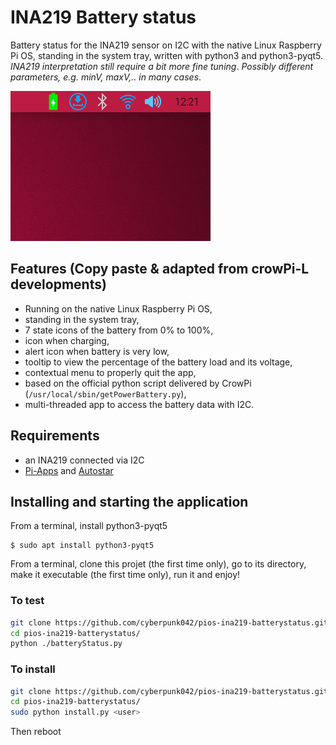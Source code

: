 # INA219 Battery status

Battery status for the INA219 sensor on I2C with the native Linux Raspberry Pi OS, standing in the system tray, written with python3 and python3-pyqt5. _INA219 interpretation still require a bit more fine tuning_. *Possibly different parameters, e.g. minV, maxV,.. in many cases*.

![Animation](anim.gif)

## Features (Copy paste & adapted from crowPi-L developments)

- Running on the native Linux Raspberry Pi OS,
- standing in the system tray,
- 7 state icons of the battery from 0% to 100%,
- icon when charging,
- alert icon when battery is very low,
- tooltip to view the percentage of the battery load and its voltage,
- contextual menu to properly quit the app,
- based on the official python script delivered by CrowPi (`/usr/local/sbin/getPowerBattery.py`),
- multi-threaded app to access the battery data with I2C.

## Requirements

- an INA219 connected via I2C
- [Pi-Apps](https://pi-apps.io/install/) and [Autostar](https://pi-apps.io/install-app/install-autostar-on-raspberry-pi/)

## Installing and starting the application

From a terminal, install python3-pyqt5

```
$ sudo apt install python3-pyqt5
```

From a terminal, clone this projet (the first time only), go to its directory, make it executable (the first time only), run it and enjoy!

### To test
```bash
git clone https://github.com/cyberpunk042/pios-ina219-batterystatus.git
cd pios-ina219-batterystatus/
python ./batteryStatus.py
```

### To install

```bash
git clone https://github.com/cyberpunk042/pios-ina219-batterystatus.git
cd pios-ina219-batterystatus/
sudo python install.py <user>
```
Then reboot
